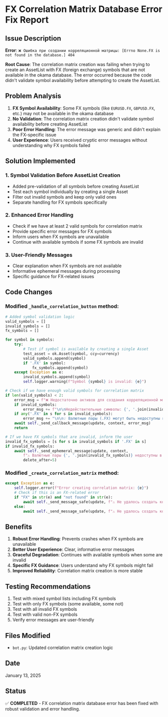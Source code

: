 # FX Correlation Matrix Database Error Fix Report

## Issue Description
**Error**: `❌ Ошибка при создании корреляционной матрицы: [Errno None.FX is not found in the database.] 404`

**Root Cause**: The correlation matrix creation was failing when trying to create an AssetList with FX (foreign exchange) symbols that are not available in the okama database. The error occurred because the code didn't validate symbol availability before attempting to create the AssetList.

## Problem Analysis
1. **FX Symbol Availability**: Some FX symbols (like `EURUSD.FX`, `GBPUSD.FX`, etc.) may not be available in the okama database
2. **No Validation**: The correlation matrix creation didn't validate symbol availability before creating AssetList
3. **Poor Error Handling**: The error message was generic and didn't explain the FX-specific issue
4. **User Experience**: Users received cryptic error messages without understanding why FX symbols failed

## Solution Implemented

### 1. Symbol Validation Before AssetList Creation
- Added pre-validation of all symbols before creating AssetList
- Test each symbol individually by creating a single Asset
- Filter out invalid symbols and keep only valid ones
- Separate handling for FX symbols specifically

### 2. Enhanced Error Handling
- Check if we have at least 2 valid symbols for correlation matrix
- Provide specific error messages for FX symbols
- Inform users when FX symbols are unavailable
- Continue with available symbols if some FX symbols are invalid

### 3. User-Friendly Messages
- Clear explanation when FX symbols are not available
- Informative ephemeral messages during processing
- Specific guidance for FX-related issues

## Code Changes

### Modified `_handle_correlation_button` method:
```python
# Added symbol validation logic
valid_symbols = []
invalid_symbols = []
fx_symbols = []

for symbol in symbols:
    try:
        # Test if symbol is available by creating a single Asset
        test_asset = ok.Asset(symbol, ccy=currency)
        valid_symbols.append(symbol)
        if '.FX' in symbol:
            fx_symbols.append(symbol)
    except Exception as e:
        invalid_symbols.append(symbol)
        self.logger.warning(f"Symbol {symbol} is invalid: {e}")

# Check if we have enough valid symbols for correlation matrix
if len(valid_symbols) < 2:
    error_msg = f"❌ Недостаточно активов для создания корреляционной матрицы"
    if invalid_symbols:
        error_msg += f"\n\nНедействительные символы: {', '.join(invalid_symbols)}"
    if any('.FX' in s for s in invalid_symbols):
        error_msg += "\n\n💡 Валютные пары (.FX) могут быть недоступны в базе данных okama."
    await self._send_callback_message(update, context, error_msg)
    return

# If we have FX symbols that are invalid, inform the user
invalid_fx_symbols = [s for s in invalid_symbols if '.FX' in s]
if invalid_fx_symbols:
    await self._send_ephemeral_message(update, context, 
        f"⚠️ Валютные пары {', '.join(invalid_fx_symbols)} недоступны в базе данных. Создаю матрицу для доступных активов.", 
        delete_after=5)
```

### Modified `_create_correlation_matrix` method:
```python
except Exception as e:
    self.logger.error(f"Error creating correlation matrix: {e}")
    # Check if this is an FX-related error
    if "FX" in str(e) and "not found" in str(e):
        await self._send_message_safe(update, f"⚠️ Не удалось создать корреляционную матрицу: некоторые валютные пары недоступны в базе данных okama.\n\nПопробуйте использовать другие активы или проверьте доступность символов.")
    else:
        await self._send_message_safe(update, f"⚠️ Не удалось создать корреляционную матрицу: {str(e)}")
```

## Benefits
1. **Robust Error Handling**: Prevents crashes when FX symbols are unavailable
2. **Better User Experience**: Clear, informative error messages
3. **Graceful Degradation**: Continues with available symbols when some are invalid
4. **Specific FX Guidance**: Users understand why FX symbols might fail
5. **Improved Reliability**: Correlation matrix creation is more stable

## Testing Recommendations
1. Test with mixed symbol lists including FX symbols
2. Test with only FX symbols (some available, some not)
3. Test with all invalid FX symbols
4. Test with valid non-FX symbols
5. Verify error messages are user-friendly

## Files Modified
- `bot.py`: Updated correlation matrix creation logic

## Date
January 13, 2025

## Status
✅ **COMPLETED** - FX correlation matrix database error has been fixed with robust validation and error handling.

